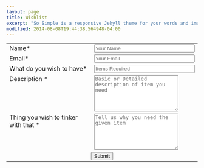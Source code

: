 ```yaml
---
layout: page
title: Wishlist
excerpt: "So Simple is a responsive Jekyll theme for your words and images."
modified: 2014-08-08T19:44:38.564948-04:00
---
```


<form name="wishlist" action="https://getsimpleform.com/messages?form_api_token=424630d13bad8ea28222f3be70bf06a7" method="post">
<input type='hidden' name='redirect_to' value='http://tinkerers-laboratory.github.io/wishlist/'>
<table width="450px"> 
<tr> 
 <td valign="top"> 
  <label for="Name">Name*</label> 
 </td> 
 <td valign="top"> 
  <input  type="text" name="Name" maxlength="50" size="30" placeholder="Your Name"> 
 </td> 
</tr> 
<tr> 
 <td valign="top"> 
  <label for="Email">Email*</label> 
 </td> 
 <td valign="top"> 
  <input  type="text" name="Email" maxlength="50" size="30" placeholder="Your Email"> 
 </td> 
</tr> 
<tr> 
 <td valign="top"> 
  <label for="Item">What do you wish to have*</label> 
 </td> 
 <td valign="top"> 
  <input  type="text" name="Item" maxlength="50" size="30" placeholder="Items Required"> 
 </td> 
</tr> 
<tr> 
 <td valign="top">
  <label for="Description">Description *</label> 
 </td> 
 <td valign="top"> 
  <textarea  name="Description" maxlength="1000" cols="25" rows="6" placeholder="Basic or Detailed description of item you need"></textarea> 
 </td> 
</tr> 
<tr> 
 <td valign="top">
  <label for="Required for ">Thing you wish to tinker with that *</label> 
 </td> 
 <td valign="top"> 
  <textarea  name="Required for " maxlength="1000" cols="25" rows="6" placeholder="Tell us why you need the given item"></textarea> 
 </td> 
</tr> 
<tr> 
 <td colspan="2" style="text-align:center"> 
  <input type="submit" value="Submit">    
 </td> 
</tr> 
</table> 
</form>